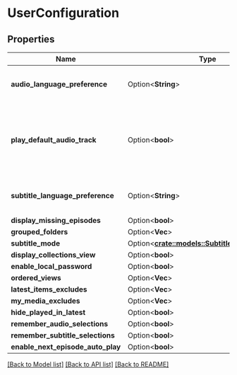 # UserConfiguration

## Properties

Name | Type | Description | Notes
------------ | ------------- | ------------- | -------------
**audio_language_preference** | Option<**String**> | Gets or sets the audio language preference. | [optional]
**play_default_audio_track** | Option<**bool**> | Gets or sets a value indicating whether [play default audio track]. | [optional]
**subtitle_language_preference** | Option<**String**> | Gets or sets the subtitle language preference. | [optional]
**display_missing_episodes** | Option<**bool**> |  | [optional]
**grouped_folders** | Option<**Vec<String>**> |  | [optional]
**subtitle_mode** | Option<[**crate::models::SubtitlePlaybackMode**](SubtitlePlaybackMode.md)> |  | [optional]
**display_collections_view** | Option<**bool**> |  | [optional]
**enable_local_password** | Option<**bool**> |  | [optional]
**ordered_views** | Option<**Vec<String>**> |  | [optional]
**latest_items_excludes** | Option<**Vec<String>**> |  | [optional]
**my_media_excludes** | Option<**Vec<String>**> |  | [optional]
**hide_played_in_latest** | Option<**bool**> |  | [optional]
**remember_audio_selections** | Option<**bool**> |  | [optional]
**remember_subtitle_selections** | Option<**bool**> |  | [optional]
**enable_next_episode_auto_play** | Option<**bool**> |  | [optional]

[[Back to Model list]](../README.md#documentation-for-models) [[Back to API list]](../README.md#documentation-for-api-endpoints) [[Back to README]](../README.md)


